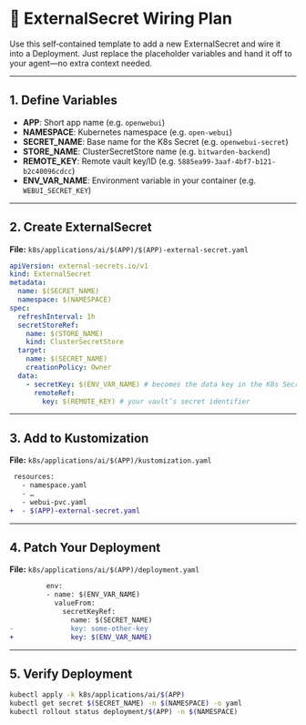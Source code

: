 # 🔐 ExternalSecret Wiring Plan

Use this self‑contained template to add a new ExternalSecret and wire it into a Deployment. Just replace the placeholder
variables and hand it off to your agent—no extra context needed.

---

## 1. Define Variables

- **APP**: Short app name (e.g. `openwebui`)
- **NAMESPACE**: Kubernetes namespace (e.g. `open‑webui`)
- **SECRET_NAME**: Base name for the K8s Secret (e.g. `openwebui-secret`)
- **STORE_NAME**: ClusterSecretStore name (e.g. `bitwarden-backend`)
- **REMOTE_KEY**: Remote vault key/ID (e.g. `5885ea99-3aaf-4bf7-b121-b2c40096cdcc`)
- **ENV_VAR_NAME**: Environment variable in your container (e.g. `WEBUI_SECRET_KEY`)

---

## 2. Create ExternalSecret

**File:** `k8s/applications/ai/$(APP)/$(APP)-external-secret.yaml`

```yaml
apiVersion: external-secrets.io/v1
kind: ExternalSecret
metadata:
  name: $(SECRET_NAME)
  namespace: $(NAMESPACE)
spec:
  refreshInterval: 1h
  secretStoreRef:
    name: $(STORE_NAME)
    kind: ClusterSecretStore
  target:
    name: $(SECRET_NAME)
    creationPolicy: Owner
  data:
    - secretKey: $(ENV_VAR_NAME) # becomes the data key in the K8s Secret
      remoteRef:
        key: $(REMOTE_KEY) # your vault’s secret identifier
```

---

## 3. Add to Kustomization

**File:** `k8s/applications/ai/$(APP)/kustomization.yaml`

```diff
 resources:
   - namespace.yaml
   - …
   - webui-pvc.yaml
+  - $(APP)-external-secret.yaml
```

---

## 4. Patch Your Deployment

**File:** `k8s/applications/ai/$(APP)/deployment.yaml`

```diff
         env:
         - name: $(ENV_VAR_NAME)
           valueFrom:
             secretKeyRef:
               name: $(SECRET_NAME)
-              key: some-other-key
+              key: $(ENV_VAR_NAME)
```

---

## 5. Verify Deployment

```bash
kubectl apply -k k8s/applications/ai/$(APP)
kubectl get secret $(SECRET_NAME) -n $(NAMESPACE) -o yaml
kubectl rollout status deployment/$(APP) -n $(NAMESPACE)
```
